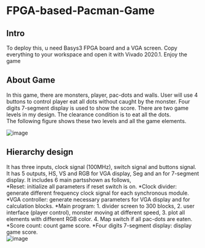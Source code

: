 # FPGA-based-Pacman-Game

## Intro
To deploy this, u need Basys3 FPGA board and a VGA screen. Copy everything to your workspace and open it with Vivado 2020.1.
Enjoy the game
## About Game
In this game, there are monsters, player, pac-dots and walls. User will use 4 buttons to control player eat all dots without caught by the monster. Four digits 7-segment display is used to show the score. There are two game levels in my design. The clearance condition is to eat all the dots.   
The following figure shows these two levels and all the game elements.  

![image](https://user-images.githubusercontent.com/117359375/235606943-8c69d6b3-c5e6-4f47-afb3-cfaa1b1513b1.png)

## Hierarchy design
It has three inputs, clock signal (100MHz), switch signal and buttons signal. It has 5 outputs, HS, VS and RGB for VGA display, Seg and an for 7-segment display. It includes 6 main partsshown as follows,  
*Reset: initialize all parameters if reset switch is on.
*Clock divider: generate different frequency clock signal for each synchronous module.
*VGA controller: generate necessary parameters for VGA display and for calculation blocks.
*Main program: 
    1. divider screen to 300 blocks, 
    2. user interface (player control), monster moving at different speed, 
    3. plot all elements with different RGB color.
    4. Map switch if all pac-dots are eaten.
*Score count: count game score.
*Four digits 7-segment display: display game score.  
![image](https://user-images.githubusercontent.com/117359375/235607211-87d19fe4-4cd2-4e36-a811-9ca08e07d01d.png)

